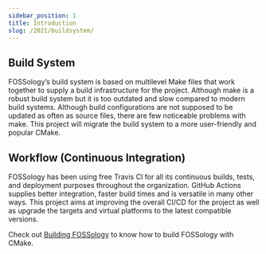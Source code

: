 ```yaml
---
sidebar_position: 1
title: Introduction
slug: /2021/buildsystem/
---
```

<!--
SPDX-License-Identifier: CC-BY-SA-4.0

SPDX-FileCopyrightText: 2021 Avinal Kumar <avinal.xlvii@gmail.com>
-->


## Build System

FOSSology’s build system is based on multilevel Make files that work together to supply a build infrastructure for the project. Although make is a robust build system but it is too outdated and slow compared to modern build systems. Although build configurations are not supposed to be updated as often as source files, there are few noticeable problems with make. This project will migrate the build system to a more user-friendly and popular CMake.

## Workflow (Continuous Integration)

FOSSology has been using free Travis CI for all its continuous builds, tests, and deployment purposes throughout the organization. GitHub Actions supplies better integration, faster build times and is versatile in many other ways. This project aims at improving the overall CI/CD for the project as well as upgrade the targets and virtual platforms to the latest compatible versions.


Check out [Building FOSSology](build) to know how to build FOSSology with CMake.
